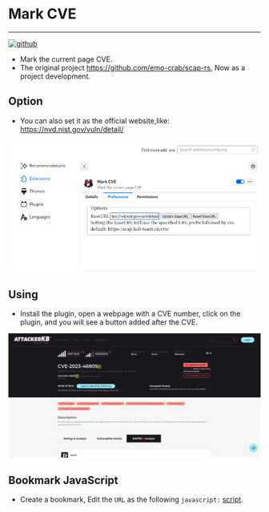 # Mark CVE
---
[![github]](https://github.com/emo-crab/scap-rs/tree/main/extensions)

[github]: https://img.shields.io/badge/github-8da0cb?style=for-the-badge&labelColor=555555&logo=github

- Mark the current page CVE.
- The original project https://github.com/emo-crab/scap-rs, Now as a project development.

## Option

- You can also set it as the official website,like: https://nvd.nist.gov/vuln/detail/

![](docs/option.png)

## Using

- Install the plugin, open a webpage with a CVE number, click on the plugin, and you will see a button added after the CVE.

![](docs/AttackerKB.png)

## Bookmark JavaScript
- Create a bookmark, Edit the `URL` as the following `javascript:` [script](content-script.js).
